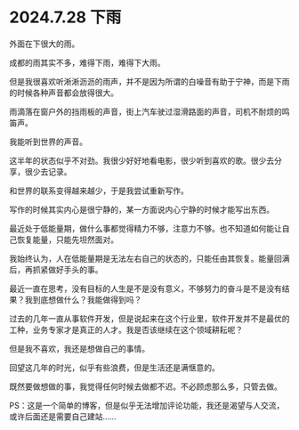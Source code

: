 # 2024.7.28 下雨

外面在下很大的雨。

成都的雨其实不多，难得下雨，难得下大雨。

但是我很喜欢听淅淅沥沥的雨声，并不是因为所谓的白噪音有助于宁神，而是下雨的时候各种声音都会放得很大。

雨滴落在窗户外的挡雨板的声音，街上汽车驶过湿滑路面的声音，司机不耐烦的鸣笛声。

我能听到世界的声音。

这半年的状态似乎不对劲。我很少好好地看电影，很少听到喜欢的歌。很少去分享，很少去记录。

和世界的联系变得越来越少，于是我尝试重新写作。

写作的时候其实内心是很宁静的，某一方面说内心宁静的时候才能写出东西。

最近处于低能量期，做什么事都觉得精力不够，注意力不够。也不知道如何能让自己恢复能量，只能先坦然面对。

我始终认为，人在低能量期是无法左右自己的状态的，只能任由其恢复。能量回满后，再抓紧做好手头的事。

最近一直在思考，没有目标的人生是不是没有意义，不够努力的奋斗是不是没有结果？我到底想做什么？我能做得到吗？

过去的几年一直从事软件开发，但是说起来在这个行业里，软件开发并不是最优的工种，业务专家才是真正的人才。我是否该继续在这个领域耕耘呢？

但是我不喜欢，我还是想做自己的事情。

回望这几年的时光，似乎有些浪费，但是生活还是满惬意的。

既然要做想做的事，我觉得任何时候去做都不迟。不必顾虑那么多，只管去做。

PS：这是一个简单的博客，但是似乎无法增加评论功能，我还是渴望与人交流，或许后面还是需要自己建站……